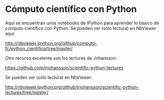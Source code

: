 Cómputo científico con Python
=============================

Aquí se encuentran unos notebooks de IPython para aprender lo básico de cómputo científico con Python.
Se pueden ver (sólo lectura) en NbViewer aquí:

<http://nbviewer.ipython.org/github/computo-fc/python_cientifico/tree/master/>

Otro recurso excelente son los lectures de Johansson:

<https://github.com/jrjohansson/scientific-python-lectures>

Se pueden ver (sólo lectura) en NbViewer:

<http://nbviewer.ipython.org/github/jrjohansson/scientific-python-lectures/tree/master/>

